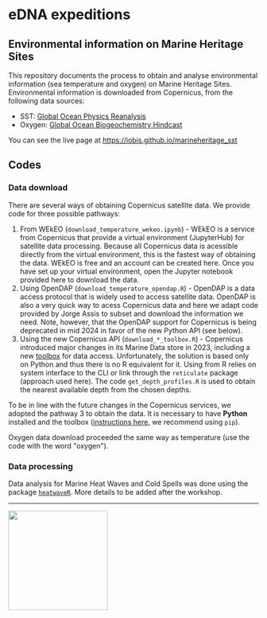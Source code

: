# eDNA expeditions
## Environmental information on Marine Heritage Sites

This repository documents the process to obtain and analyse environmental information (sea temperature and oxygen) on Marine Heritage Sites. Environmental information is downloaded from Copernicus, from the following data sources:

- SST: [Global Ocean Physics Reanalysis](https://data.marine.copernicus.eu/product/GLOBAL_MULTIYEAR_PHY_001_030/description)
- Oxygen: [Global Ocean Biogeochemistry Hindcast](https://data.marine.copernicus.eu/product/GLOBAL_MULTIYEAR_BGC_001_029/description)

You can see the live page at https://iobis.github.io/marineheritage_sst

## Codes

### Data download

There are several ways of obtaining Copernicus satellite data. We provide code for three possible pathways:

1. From WEkEO (`download_temperature_wekeo.ipynb`) - WEkEO is a service from Copernicus that provide a virtual environment (JupyterHub) for satellite data processing. Because all Copernicus data is acessible directly from the virtual environment, this is the fastest way of obtaining the data. WEkEO is free and an account can be created here. Once you have set up your virtual environment, open the Jupyter notebook provided here to download the data.
2. Using OpenDAP (`download_temperature_opendap.R`) - OpenDAP is a data access protocol that is widely used to access satellite data. OpenDAP is also a very quick way to acess Copernicus data and here we adapt code provided by Jorge Assis to subset and download the information we need. Note, however, that the OpenDAP support for Copernicus is being deprecated in mid 2024 in favor of the new Python API (see below).
3. Using the new Copernicus API (`download_*_toolbox.R`) - Copernicus introduced major changes in its Marine Data store in 2023, including a new [toolbox](https://help.marine.copernicus.eu/en/articles/7949409-copernicus-marine-toolbox-introduction) for data access. Unfortunately, the solution is based only on Python and thus there is no R equivalent for it. Using from R relies on system interface to the CLI or link through the `reticulate` package (approach used here). The code `get_depth_profiles.R` is used to obtain the nearest available depth from the chosen depths.

To be in line with the future changes in the Copernicus services, we adopted the pathway 3 to obtain the data. It is necessary to have **Python** installed and the toolbox ([instructions here](https://help.marine.copernicus.eu/en/articles/7970514-copernicus-marine-toolbox-installation), we recommend using `pip`).

Oxygen data download proceeded the same way as temperature (use the code with the word "oxygen").

### Data processing

Data analysis for Marine Heat Waves and Cold Spells was done using the package [`heatwaveR`](https://robwschlegel.github.io/heatwaveR/). More details to be added after the workshop.

----

<img src="https://obis.org/images/logo.png" width="200">
